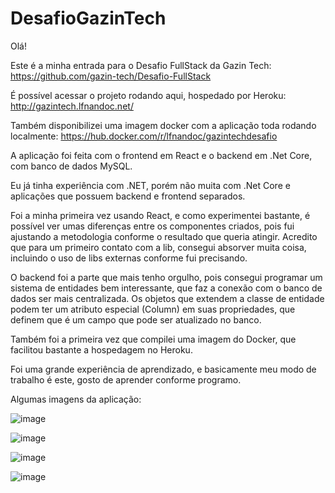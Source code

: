 # DesafioGazinTech

Olá! 

Este é a minha entrada para o Desafio FullStack da Gazin Tech: https://github.com/gazin-tech/Desafio-FullStack

É possível acessar o projeto rodando aqui, hospedado por Heroku: http://gazintech.lfnandoc.net/

Também disponibilizei uma imagem docker com a aplicação toda rodando localmente: https://hub.docker.com/r/lfnandoc/gazintechdesafio

A aplicação foi feita com o frontend em React e o backend em .Net Core, com banco de dados MySQL.

Eu já tinha experiência com .NET, porém não muita com .Net Core e aplicações que possuem backend e frontend separados. 

Foi a minha primeira vez usando React, e como experimentei bastante, é possível ver umas diferenças entre os componentes criados, pois fui ajustando a metodologia conforme o resultado que queria atingir. Acredito que para um primeiro contato com a lib, consegui absorver muita coisa, incluindo o uso de libs externas conforme fui precisando.

O backend foi a parte que mais tenho orgulho, pois consegui programar um sistema de entidades bem interessante, que faz a conexão com o banco de dados ser mais centralizada. Os objetos que extendem a classe de entidade podem ter um atributo especial (Column) em suas propriedades, que definem que é um campo que pode ser atualizado no banco.

Também foi a primeira vez que compilei uma imagem do Docker, que facilitou bastante a hospedagem no Heroku. 

Foi uma grande experiência de aprendizado, e basicamente meu modo de trabalho é este, gosto de aprender conforme programo.

Algumas imagens da aplicação:

![image](https://user-images.githubusercontent.com/82987034/160022841-c92cbe65-ff04-4a7a-9dbd-24fbff8619de.png)

![image](https://user-images.githubusercontent.com/82987034/160022862-e762cc3d-63b5-4556-b736-d696c100b51e.png)

![image](https://user-images.githubusercontent.com/82987034/160022952-931bd63a-6456-4241-a867-39ab9bf153e7.png)

![image](https://user-images.githubusercontent.com/82987034/160022997-6f0c6483-cd59-47dd-8d77-26441d4239ec.png)
